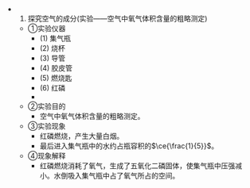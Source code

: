 -
  1. 探究空气的成分(实验——空气中氧气体积含量的粗略测定)
	- ①实验仪器
		- (1) 集气瓶
		- (2) 烧杯
		- (3) 导管
		- (4) 胶皮管
		- (5) 燃烧匙
		- (6) 红磷
		-
	- ②实验目的
		- 空气中氧气体积含量的粗略测定。
	- ③实验现象
		- 红磷燃烧，产生大量白烟。
		- 最后进入集气瓶中的水约占瓶容积的$\ce{\frac{1}{5}}$。
	- ④现象解释
		- 红磷燃烧消耗了氧气，生成了五氧化二磷固体，使集气瓶中压强减小。水倒吸入集气瓶中占了氧气所占的空间。